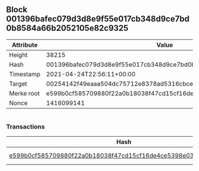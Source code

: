 ## Block 001396bafec079d3d8e9f55e017cb348d9ce7bd0b8584a66b2052105e82c9325

Attribute | Value
--- | ---
Height | 38215
Hash | 001396bafec079d3d8e9f55e017cb348d9ce7bd0b8584a66b2052105e82c9325
Timestamp | 2021-04-24T22:56:11+00:00
Target | 00254142f49eaaa504dc75712e8378ad5316cbcead634704b3734b6271167cc4
Merke root | e599b0cf585709880f22a0b18038f47cd15cf16de4ce5398e0300e2fd1f14aa0
Nonce | 1416099141

```

```

### Transactions

Hash | Amount
--- | ---
[e599b0cf585709880f22a0b18038f47cd15cf16de4ce5398e0300e2fd1f14aa0](e599b0cf585709880f22a0b18038f47cd15cf16de4ce5398e0300e2fd1f14aa0.md) | 10.00000000 SKEPTI 
